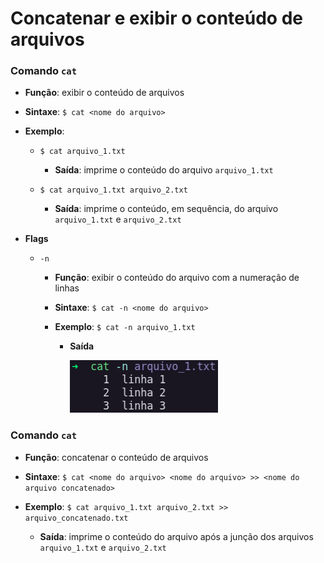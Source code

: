 # Concatenar e exibir o conteúdo de arquivos

### Comando `cat`

* **Função**: exibir o conteúdo de arquivos

* **Sintaxe**: `$ cat <nome do arquivo>`

* **Exemplo**: 

  * `$ cat arquivo_1.txt`

    * **Saída**: imprime o conteúdo do arquivo `arquivo_1.txt`

  * `$ cat arquivo_1.txt arquivo_2.txt`

    * **Saída**: imprime o conteúdo, em sequência, do arquivo `arquivo_1.txt` e `arquivo_2.txt`

* **Flags**

  * `-n`

    * **Função**: exibir o conteúdo do arquivo com a numeração de linhas

    * **Sintaxe**: `$ cat -n <nome do arquivo>`

    * **Exemplo**: `$ cat -n arquivo_1.txt`

      * **Saída**

        ![](./assets/exemplo-cat-com-flag-n.png)

### Comando `cat`

* **Função**: concatenar o conteúdo de arquivos

* **Sintaxe**: `$ cat <nome do arquivo> <nome do arquivo> >> <nome do arquivo concatenado>`

* **Exemplo**: `$ cat arquivo_1.txt arquivo_2.txt >> arquivo_concatenado.txt`

  * **Saída**: imprime o conteúdo do arquivo após a junção dos arquivos `arquivo_1.txt` e `arquivo_2.txt`